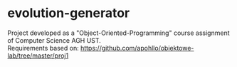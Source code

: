 # evolution-generator
Project developed as a "Object-Oriented-Programming" course assignment of Computer Science AGH UST.  
Requirements based on: https://github.com/apohllo/obiektowe-lab/tree/master/proj1


